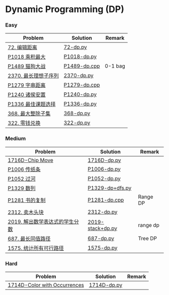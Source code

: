 # Dynamic Programming (DP)

### Easy

| Problem | Solution | Remark |
| ------- | -------- | ------ |
| [72. 编辑距离](https://leetcode.cn/problems/edit-distance/)        | [72-dp.py](https://github.com/chuzhumin98/PythonForMillions/blob/main/LeetCode/72-dp.py)         |        |
| [P1018 乘积最大](https://www.luogu.com.cn/problem/P1018) | [P1018-dp.py](https://github.com/chuzhumin98/PythonForMillions/blob/main/luogu/P1018-dp.py) | |
| [P1489 猫狗大战](https://www.luogu.com.cn/problem/P1489) | [P1489-dp.cpp](https://github.com/chuzhumin98/PythonForMillions/blob/main/luogu/P1489-dp.cpp) | 0-1 bag |
| [2370. 最长理想子序列](https://leetcode.cn/problems/longest-ideal-subsequence/) | [2370-dp.py](https://github.com/chuzhumin98/PythonForMillions/blob/main/LeetCode/2370-dp.py) | |
| [P1279 字串距离](https://www.luogu.com.cn/problem/P1279) | [P1279-dp.cpp](https://github.com/chuzhumin98/PythonForMillions/blob/main/luogu/P1279-dp.cpp) | |
| [P1240 诸侯安置](https://www.luogu.com.cn/problem/P1240) | [P1240-dp.py](https://github.com/chuzhumin98/PythonForMillions/blob/main/luogu/P1240-dp.py) | |
| [P1336 最佳课题选择](https://www.luogu.com.cn/problem/P1336) | [P1336-dp.py](https://github.com/chuzhumin98/PythonForMillions/blob/main/luogu/P1336-dp.py) | |
| [368. 最大整除子集](https://leetcode.cn/problems/largest-divisible-subset/) | [368-dp.py](https://github.com/chuzhumin98/PythonForMillions/blob/main/LeetCode/368-dp.py) |  |
| [322. 零钱兑换](https://leetcode.cn/problems/coin-change/) | [322-dp.py](https://github.com/chuzhumin98/PythonForMillions/blob/main/LeetCode/322-dp.py) |  |


### Medium

| Problem                                                      | Solution                                                     | Remark |
| ------------------------------------------------------------ | ------------------------------------------------------------ | ------ |
| [1716D-Chip Move](https://codeforces.com/problemset/problem/1716/D) | [1716D-dp.py](https://github.com/chuzhumin98/PythonForMillions/blob/main/Codeforces/1716/1716D-dp.py) |        |
| [P1006 传纸条](https://www.luogu.com.cn/problem/P1006) | [P1006-dp.py](https://github.com/chuzhumin98/PythonForMillions/blob/main/luogu/P1006-dp.py)  |  |
| [P1052 过河](https://www.luogu.com.cn/problem/P1052) | [P1052-dp.py](https://github.com/chuzhumin98/PythonForMillions/blob/main/luogu/P1052-dp.py) |  |
| [P1329 数列](https://www.luogu.com.cn/problem/P1329) | [P1329-dp+dfs.py](https://github.com/chuzhumin98/PythonForMillions/blob/main/luogu/P1329-dp%2Bdfs.py) | |
| [P1281 书的复制](https://www.luogu.com.cn/problem/P1281) | [P1281-dp.cpp](https://github.com/chuzhumin98/PythonForMillions/blob/main/luogu/P1281-dp.cpp) | Range DP |
| [2312. 卖木头块](https://leetcode.cn/problems/selling-pieces-of-wood/) | [2312-dp.py](https://github.com/chuzhumin98/PythonForMillions/blob/main/LeetCode/2312-dp.py) |  |
| [2019. 解出数学表达式的学生分数](https://leetcode.cn/problems/the-score-of-students-solving-math-expression/) | [2019-stack+dp.py](https://github.com/chuzhumin98/PythonForMillions/blob/main/LeetCode/2019-stack%2Bdp.py) | range dp |
| [687. 最长同值路径](https://leetcode.cn/problems/longest-univalue-path/) | [687-dp.py](https://github.com/chuzhumin98/PythonForMillions/blob/main/LeetCode/687-dp.py) | Tree DP |
| [1575. 统计所有可行路径](https://leetcode.cn/problems/count-all-possible-routes/) | [1575-dp.py](https://github.com/chuzhumin98/PythonForMillions/blob/main/LeetCode/1575-dp.py) |  |


### Hard

| Problem | Solution | Remark |
| ------- | -------- | ------ |
| [1714D-Color with Occurrences](https://codeforces.com/problemset/problem/1714/D) | [1714D-dp.py](https://github.com/chuzhumin98/PythonForMillions/blob/main/Codeforces/1714/1714D-dp.py) |        |